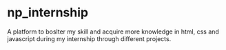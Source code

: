 # np_internship
A platform to boslter my skill and acquire more knowledge in html, css and javascript during my internship through different projects.

